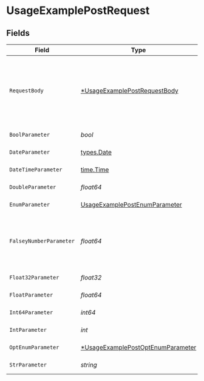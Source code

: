 # UsageExamplePostRequest


## Fields

| Field                                                                                            | Type                                                                                             | Required                                                                                         | Description                                                                                      | Example                                                                                          |
| ------------------------------------------------------------------------------------------------ | ------------------------------------------------------------------------------------------------ | ------------------------------------------------------------------------------------------------ | ------------------------------------------------------------------------------------------------ | ------------------------------------------------------------------------------------------------ |
| `RequestBody`                                                                                    | [*UsageExamplePostRequestBody](../../models/operations/usageexamplepostrequestbody.md)           | :heavy_minus_sign:                                                                               | A request body that contains fields with different formats for testing example generation        |                                                                                                  |
| `BoolParameter`                                                                                  | *bool*                                                                                           | :heavy_check_mark:                                                                               | A boolean parameter                                                                              | false                                                                                            |
| `DateParameter`                                                                                  | [types.Date](../../types/date.md)                                                                | :heavy_check_mark:                                                                               | A date parameter                                                                                 | 2020-01-01                                                                                       |
| `DateTimeParameter`                                                                              | [time.Time](https://pkg.go.dev/time#Time)                                                        | :heavy_check_mark:                                                                               | A date time parameter                                                                            | 2020-01-01T00:00:00Z                                                                             |
| `DoubleParameter`                                                                                | *float64*                                                                                        | :heavy_check_mark:                                                                               | A double parameter                                                                               | 2.2222222                                                                                        |
| `EnumParameter`                                                                                  | [UsageExamplePostEnumParameter](../../models/operations/usageexamplepostenumparameter.md)        | :heavy_check_mark:                                                                               | An enum parameter                                                                                | value3                                                                                           |
| `FalseyNumberParameter`                                                                          | *float64*                                                                                        | :heavy_check_mark:                                                                               | A number parameter that contains a falsey example value                                          | 0                                                                                                |
| `Float32Parameter`                                                                               | *float32*                                                                                        | :heavy_check_mark:                                                                               | A float32 parameter                                                                              | 1.1                                                                                              |
| `FloatParameter`                                                                                 | *float64*                                                                                        | :heavy_check_mark:                                                                               | A float parameter                                                                                | 1.1                                                                                              |
| `Int64Parameter`                                                                                 | *int64*                                                                                          | :heavy_check_mark:                                                                               | An int64 parameter                                                                               | 111111                                                                                           |
| `IntParameter`                                                                                   | *int*                                                                                            | :heavy_check_mark:                                                                               | An integer parameter                                                                             | 1                                                                                                |
| `OptEnumParameter`                                                                               | [*UsageExamplePostOptEnumParameter](../../models/operations/usageexamplepostoptenumparameter.md) | :heavy_minus_sign:                                                                               | An enum parameter                                                                                | value3                                                                                           |
| `StrParameter`                                                                                   | *string*                                                                                         | :heavy_check_mark:                                                                               | A string parameter                                                                               | example 1                                                                                        |